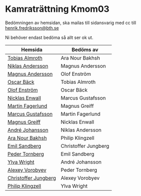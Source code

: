 # Kamraträttning Kmom03

Bedömningen av hemsidan, ska mailas till sidansvarig med cc till
henrik.fredriksson@bth.se

Ni behöver endast bedöma så allt ser ok ut.

|Hemsida | Bedöms av|
|---|---|
|[Tobias Almroth](http://www.student.bth.se/~toab16/dbwebb-kurser/matmod/me/redovisa/app.cgi/kmom03)|Ara Nour Bakhsh|
|[Niklas Andersson](http://www.student.bth.se/~niaa16/dbwebb-kurser/matmod/me/uppgift3/)|Magnus Andersson|
|[Magnus Andersson](http://82.102.5.98:1440/)|Olof Enström|
|[Oscar Bäck](http://www.student.bth.se/~osbb16/dbwebb-kurser/matmod/me/uppgift3/)|Tobias Almroth|
|[Olof Enström](http://www.student.bth.se/~olen16/dbwebb-kurser/matmod/me/uppgift3/)|Oscar Bäck|
|[Nicklas Enwall](http://www.student.bth.se/~nien16/dbwebb-kurser/matmod/me/redovisa/app.cgi/)|Marcus Gustafsson|
|[Martin Fagerlund](marton.pythonanywhere.com/reports/uppgift3/)|Magnus Greiff|
|[Marcus Gustafsson](http://www.student.bth.se/~magi16/dbwebb-kurser/matmod/me/kmom01/app.cgi/kmom03)|Martin Fagerlund|
|[Magnus Greiff](http://www.student.bth.se/~magp16/dbwebb-kurser/matmod/me/uppgift3/)|Nicklas Enwall|
|[André Johansson](http://andremartinj.pythonanywhere.com/kmom03)|Niklas Andersson|
|[Ara Nour Bakhsh](http://www.student.bth.se/~arno16/dbwebb-kurser/matmod/me/uppgift3/)|Philip Klingzell|
|[Emil Sandberg](http://www.student.bth.se/~emsa16/dbwebb-kurser/matmod/me/redovisa/app.cgi/)|Christoffer Jungberg|
|[Peder Tornberg](http://www.student.bth.se/~peto16/dbwebb-kurser/matmod/me/uppgift3/app.cgi/)|Emil Sandberg|
|[Ylva Wright](http://www.student.bth.se/~ylwr15/dbwebb-kurser/matmod/me/uppgift3/kmom03.html)|André Johansson|
|[Alexey Vorobyev](http://80.78.218.152:1338/)|Peder Tornberg|
|[Christoffer Jungberg](http://www.student.bth.se/~chju16/dbwebb-kurser/matmod/me/redovisa/#kmom03)|Alexey Vorobyev|
|[Philip Klingzell](http://www.student.bth.se/~phkl16/dbwebb-kurser/matmod/me/uppgift3/app.cgi/)|Ylva Wright|
